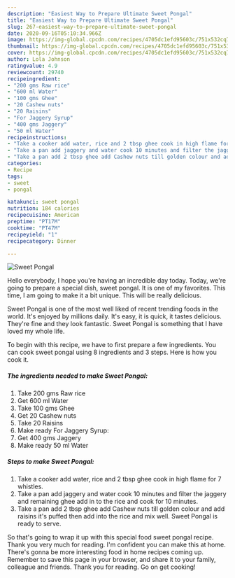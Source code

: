 ```yaml
---
description: "Easiest Way to Prepare Ultimate Sweet Pongal"
title: "Easiest Way to Prepare Ultimate Sweet Pongal"
slug: 267-easiest-way-to-prepare-ultimate-sweet-pongal
date: 2020-09-16T05:10:34.966Z
image: https://img-global.cpcdn.com/recipes/4705dc1efd95603c/751x532cq70/sweet-pongal-recipe-main-photo.jpg
thumbnail: https://img-global.cpcdn.com/recipes/4705dc1efd95603c/751x532cq70/sweet-pongal-recipe-main-photo.jpg
cover: https://img-global.cpcdn.com/recipes/4705dc1efd95603c/751x532cq70/sweet-pongal-recipe-main-photo.jpg
author: Lola Johnson
ratingvalue: 4.9
reviewcount: 29740
recipeingredient:
- "200 gms Raw rice"
- "600 ml Water"
- "100 gms Ghee"
- "20 Cashew nuts"
- "20 Raisins"
- "For Jaggery Syrup"
- "400 gms Jaggery"
- "50 ml Water"
recipeinstructions:
- "Take a cooker add water, rice and 2 tbsp ghee cook in high flame for 7 whistles."
- "Take a pan add jaggery and water cook 10 minutes and filter the jaggery and remaining ghee add in to the rice and cook for 10 minutes."
- "Take a pan add 2 tbsp ghee add Cashew nuts till golden colour and add raisins it&#39;s puffed then add into the rice and mix well. Sweet Pongal is ready to serve."
categories:
- Recipe
tags:
- sweet
- pongal

katakunci: sweet pongal 
nutrition: 184 calories
recipecuisine: American
preptime: "PT17M"
cooktime: "PT47M"
recipeyield: "1"
recipecategory: Dinner

---
```



![Sweet Pongal](https://img-global.cpcdn.com/recipes/4705dc1efd95603c/751x532cq70/sweet-pongal-recipe-main-photo.jpg)

Hello everybody, I hope you're having an incredible day today. Today, we're going to prepare a special dish, sweet pongal. It is one of my favorites. This time, I am going to make it a bit unique. This will be really delicious.

Sweet Pongal is one of the most well liked of recent trending foods in the world. It's enjoyed by millions daily. It's easy, it is quick, it tastes delicious. They're fine and they look fantastic. Sweet Pongal is something that I have loved my whole life.




To begin with this recipe, we have to first prepare a few ingredients. You can cook sweet pongal using 8 ingredients and 3 steps. Here is how you cook it.

<!--inarticleads1-->

##### The ingredients needed to make Sweet Pongal:

1. Take 200 gms Raw rice
1. Get 600 ml Water
1. Take 100 gms Ghee
1. Get 20 Cashew nuts
1. Take 20 Raisins
1. Make ready For Jaggery Syrup:
1. Get 400 gms Jaggery
1. Make ready 50 ml Water




<!--inarticleads2-->

##### Steps to make Sweet Pongal:

1. Take a cooker add water, rice and 2 tbsp ghee cook in high flame for 7 whistles.
1. Take a pan add jaggery and water cook 10 minutes and filter the jaggery and remaining ghee add in to the rice and cook for 10 minutes.
1. Take a pan add 2 tbsp ghee add Cashew nuts till golden colour and add raisins it&#39;s puffed then add into the rice and mix well. Sweet Pongal is ready to serve.




So that's going to wrap it up with this special food sweet pongal recipe. Thank you very much for reading. I'm confident you can make this at home. There's gonna be more interesting food in home recipes coming up. Remember to save this page in your browser, and share it to your family, colleague and friends. Thank you for reading. Go on get cooking!
